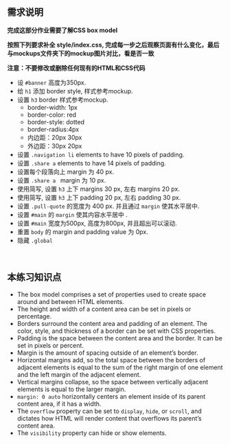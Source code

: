 ## 需求说明

**完成这部分作业需要了解CSS box model** 

**按照下列要求补全 style/index.css, 完成每一步之后观察页面有什么变化，最后与mockups文件夹下的mockup图片对比，看是否一致**

**注意：不要修改或删除任何现有的HTML和CSS代码**

- 设 `#banner` 高度为350px.
- 给 `h1` 添加 border style, 样式参考mockup.
- 设置 `h3` border 样式参考mockup.
  - border-width: 1px
  - border-color: red
  - border-style: dotted
  - border-radius:4px
  - 内边距：20px 30px
  - 外边距：30px 20px
- 设置 `.navigation li` elements to have 10 pixels of padding. 
- 设置 `.share a` elements to have 14 pixels of padding.
- 设置每个段落向上 margin 为 40 px.
- 设置 `.share a ` margin 为 10 px.
- 使用简写, 设置 `h3` 上下 margins 30 px, 左右 margins 20 px.
- 使用简写, 设置 `h3` 上下 padding 20 px, 左右 padding 30 px.
- 设置 `.pull-quote` 的宽度为 400 px. 并且通过 `margin` 使其水平居中.
- 设置 `#main` 的 `margin` 使其内容水平居中 .
- 设置 `#main` 宽度为500px, 高度为800px, 并且超出可以滚动.
- 重置 `body` 的 margin and padding value 为 0px. 
- 隐藏 `.global`


<br>
  
## 本练习知识点
- The box model comprises a set of properties used to create space around and between HTML elements.
- The height and width of a content area can be set in pixels or percentage.
- Borders surround the content area and padding of an element. The color, style, and thickness of a border can be set with CSS properties.
- Padding is the space between the content area and the border. It can be set in pixels or percent.
- Margin is the amount of spacing outside of an element’s border.
- Horizontal margins add, so the total space between the borders of adjacent elements is equal to the sum of the right margin of one element and the left margin of the adjacent element.
- Vertical margins collapse, so the space between vertically adjacent elements is equal to the larger margin.
- `margin: 0 auto` horizontally centers an element inside of its parent content area, if it has a width.
- The `overflow` property can be set to `display`, `hide`, or `scroll`, and dictates how HTML will render content that overflows its parent’s content area.
- The `visibility` property can hide or show elements.
